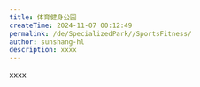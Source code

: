 ```yaml
---
title: 体育健身公园
createTime: 2024-11-07 00:12:49
permalink: /de/SpecializedPark//SportsFitness/
author: sunshang-hl
description: xxxx
---
```


xxxx